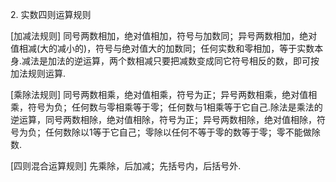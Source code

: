 <div class=Section1>
<p><span lang=EN-US>2. </span><span lang=ZH-CN>实数四则运算规则</span></p>
<p><span lang=EN-US>[</span><span lang=ZH-CN>加减法规则</span><span lang=EN-US>] </span><span
lang=ZH-CN>同号两数相加，绝对值相加，符号与加数同；异号两数相加，绝对值相减</span><span lang=EN-US>(</span><span
lang=ZH-CN>大的减小的</span><span lang=EN-US>)</span><span lang=ZH-CN>，符号与绝对值大的加数同；任何实数和零相加，等于实数本身</span><span
lang=EN-US>.</span><span lang=ZH-CN>减法是加法的逆运算，两个数相减只要把减数变成同它符号相反的数，即可按加法规则运算</span><span
lang=EN-US>.</span></p>
<p><span lang=EN-US>[</span><span lang=ZH-CN>乘除法规则</span><span lang=EN-US>] </span><span
lang=ZH-CN>同号两数相乘，绝对值相乘，符号为正；异号两数相乘，绝对值相乘，符号为负；任何数与零相乘等于零；任何数与</span><span
lang=EN-US>1</span><span lang=ZH-CN>相乘等于它自己</span><span lang=EN-US>.</span><span
lang=ZH-CN>除法是乘法的逆运算，同号两数相除，绝对值相除，符号为正；异号两数相除，绝对值相除，符号为负；任何数除以</span><span
lang=EN-US>1</span><span lang=ZH-CN>等于它自己；零除以任何不等于零的数等于零；零不能做除数</span><span
lang=EN-US>.</span></p>
<p><span lang=EN-US>[</span><span lang=ZH-CN>四则混合运算规则</span><span lang=EN-US>] </span><span
lang=ZH-CN>先乘除，后加减；先括号内，后括号外</span><span lang=EN-US>.</span></p>
</div>